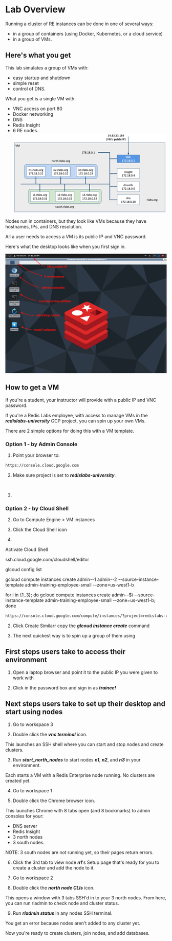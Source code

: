 # Lab Overview

Running a cluster of RE instances can be done in one of several ways:
- in a group of containers (using Docker, Kubernetes, or a cloud service)
- in a group of VMs.

## Here's what you get

This lab simulates a group of VMs with:
- easy startup and shutdown
- simple reset
- control of DNS.

What you get is a single VM with:
- VNC access on port 80
- Docker networking
- DNS
- Redis Insight
- 6 RE nodes.
![](img/00-vm-overview.png)

Nodes run in containers, but they look like VMs because they have hostnames, IPs, and DNS resolution.

All a user needs to access a VM is its public IP and VNC password.

Here's what the desktop looks like when you first sign in.

![](img/02-vnc-overview.png)

## How to get a VM

If you're a student, your instructor will provide with a public IP and VNC password.

If you're a Redis Labs employee, with access to manage VMs in the ***redislabs-university*** GCP project, you can spin up your own VMs.

There are 2 simple options for doing this with a VM template.

### Option 1 - by Admin Console

1. Point your browser to:

```bash
https://console.cloud.google.com
```

2. Make sure project is set to ***redislabs-university***.

<image>
  
3. 
  
### Option 2 - by Cloud Shell

2. Go to Compute Engine > VM instances

2. Click the Cloud Shell icon

3. 

Activate Cloud Shell

ssh.cloud.google.com/cloudshell/editor

glcoud config list

gcloud compute instances create admin--1 admin--2 --source-instance-template admin-training-employee-small --zone=us-west1-b

for i in {1..3}; do gcloud compute instances create admin--$i --source-instance-template admin-training-employee-small --zone=us-west1-b; done

```bash
https://console.cloud.google.com/compute/instances/?project=redislabs-university
```

2. Click 
Create Similarr copy the ***glcoud instance create*** command 



2. The next quickest way is to spin up a group of them using


## First steps users take to access their environment

1. Open a laptop browser and point it to the public IP you were given to work with

2. Click in the password box and sign in as ***trainee!***


## Next steps users take to set up their desktop and start using nodes

1. Go to workspace 3

2. Double click the ***vnc terminal*** icon.

This launches an SSH shell where you can start and stop nodes and create clusters.

3. Run ***start_north_nodes*** to start nodes ***n1***, ***n2***, and ***n3*** in your environment.

Each starts a VM with a Redis Enterprise node running. No clusters are created yet.

4. Go to workspace 1

5. Double click the Chrome browser icon.

This launches Chrome with 8 tabs open (and 8 bookmarks) to admin consoles for your:
- DNS server
- Redis Insight
- 3 north nodes
- 3 south nodes.

NOTE: 3 south nodes are not running yet, so their pages return errors.

6. Click the 3rd tab to view node ***n1***'s Setup page that's ready for you to create a cluster and add the node to it.

7. Go to workspace 2

8. Double click the ***north node CLIs*** icon.

This opens a window with 3 tabs SSH'd in to your 3 north nodes. From here, you can run rladmin to check node and cluster status.

9. Run ***rladmin status*** in any nodes SSH terminal.

You get an error because nodes aren't added to any cluster yet.

Now you're ready to create clusters, join nodes, and add databases. 

